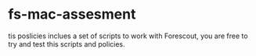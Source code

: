 # fs-mac-assesment
tis poslicies inclues a set of scripts to work with Forescout, you are free to try and test this scripts and policies.
